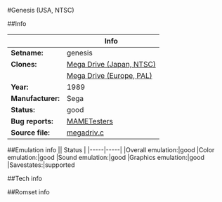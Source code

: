 #Genesis (USA, NTSC)

##Info

||Info|
|-----|-----|
|**Setname:**|genesis
|**Clones:**|[Mega Drive (Japan, NTSC)](megadrij.md)
||[Mega Drive (Europe, PAL)](megadriv.md)
|**Year:**|1989
|**Manufacturer:**|Sega
|**Status:**|good
|**Bug reports:**|[MAMETesters](http://mametesters.org/view_all_set.php?type=1&temporary=y&search=megadriv.c)
|**Source file:**|[megadriv.c](https://github.com/mamedev/mame/blob/master/src/mess/drivers/megadriv.c)

##Emulation info
|| Status |
|-----|-----|
|Overall emulation:|good
|Color emulation:|good
|Sound emulation:|good
|Graphics emulation:|good
|Savestates:|supported

##Tech info

##Romset info

<!--- START OF EDITED COMMENT DO NOT TOUCH TEXT ABOVE-->
